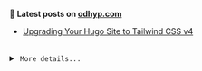 📑 **Latest posts on [odhyp.com][website-url]**

<!-- BLOG-POST-LIST:START -->
- [Upgrading Your Hugo Site to Tailwind CSS v4](https://odhyp.com/articles/upgrading-your-hugo-site-to-tailwindcss-v4/)<!-- BLOG-POST-LIST:END -->

<br>

<details>
  <summary>&nbsp;<code>More details...</code></summary>
  <br>

📆 **This week in code**

<!--START_SECTION:waka-->

```bash
Total Time: 14 hrs 44 mins

MDX          7 hrs 11 mins   >>>>>>>>>>>>-------------   48.75 %
Astro        5 hrs 14 mins   >>>>>>>>>----------------   35.55 %
TypeScript   57 mins         >>-----------------------   06.47 %
JavaScript   34 mins         >------------------------   03.85 %
CSS          13 mins         -------------------------   01.53 %
```

<!--END_SECTION:waka-->

![Profile Views][view-shield]
![Total Stars][stars-shield]
[![Comments][comments-shield]][comments-url]

<!-- LINKS & IMAGES -->
[website-url]: https://odhyp.com/
[view-shield]: https://komarev.com/ghpvc/?username=odhyp&color=00bba7&style=for-the-badge&abbreviated=true
[stars-shield]: https://img.shields.io/github/stars/odhyp?style=for-the-badge&label=total%20stars&color=00bba7
[comments-shield]: https://img.shields.io/github/discussions/odhyp/odhyp?style=for-the-badge&label=comments&color=00bba7
[comments-url]: https://github.com/odhyp/odhyp/discussions

</details>
